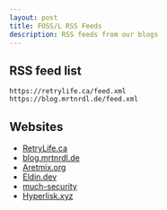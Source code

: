 ```yaml
---
layout: post
title: FOSS/L RSS Feeds
description: RSS feeds from our blogs
---
```


## RSS feed list
```
https://retrylife.ca/feed.xml
https://blog.mrtnrdl.de/feed.xml

```

## Websites

 - [RetryLife.ca](https://retrylife.ca)
 - [blog.mrtnrdl.de](https://blog.mrtnrdl.de)
 - [Aretmix.org](https://artemix.org/)
 - [Eldin.dev](https://eldin.dev)
 - [much-security](https://much-security.nl/)
 - [Hyperlisk.xyz](https://hyperlisk.xyz/)